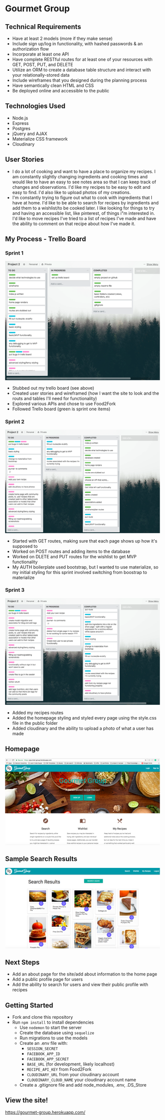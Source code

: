 # Gourmet Group

## Technical Requirements
* Have at least 2 models (more if they make sense)
* Include sign up/log in functionality, with hashed passwords & an authorization flow
* Incorporate at least one API
* Have complete RESTful routes for at least one of your resources with GET, POST, PUT, and DELETE
* Utilize an ORM to create a database table structure and interact with your relationally-stored data
* Include wireframes that you designed during the planning process
* Have semantically clean HTML and CSS
* Be deployed online and accessible to the public

## Technologies Used
* Node.js
* Express
* Postgres
* jQuery and AJAX
* Materialize CSS framework
* Cloudinary

## User Stories
* I do a lot of cooking and want to have a place to organize my recipes. I am constantly slightly changing ingredients and cooking times and would like to have an easy to see notes area so that I can keep track of changes and observations. I'd like my recipes to be easy to edit and easy to find. I'd also like to upload photos of my creations. 
* I'm constantly trying to figure out what to cook with ingredients that I have at home. I'd like to be able to search for recipes by ingredients and add them to a wishlist/to be cooked later. I like looking for things to try and having an accessible list, like pinterest, of things i"m interested in. I'd like to move recipes I've tried to a list of recipes I've made and have the ability to comment on that recipe about how I've made it. 

## My Process - Trello Board
### Sprint 1
![Trello Board](/public/images/screenshot-8.png)
* Stubbed out my trello board (see above)
* Created user stories and wireframed (how I want the site to look and the routs and tables I'll need for functionality)
* Explored various APIs and chose to use Food2Fork
* Followed Trello board (green is sprint one items)

### Sprint 2
![Trello Board](/public/images/screenshot-4.png)
* Started with GET routes, making sure that each page shows up how it's supposed to
* Worked on POST routes and adding items to the database
* Worked on DLETE and PUT routes for the wishlist to get MVP functionality
* My AUTH boilerplate used bootstrap, but I wanted to use materialize, so my initial styling for this sprint involved switching from boostrap to materialize

### Sprint 3
![Trello Board](/public/images/screenshot-5.png)
* Added my recipes routes
* Added the homepage styling and styled every page using the style.css file in the public folder
* Added cloudinary and the ability to upload a photo of what a user has made

## Homepage
![Homepage Layout](/public/images/screenshot-7.png)

## Sample Search Results
![Search Results Page](/public/images/screenshot-6.png)

## Next Steps
* Add an about page for the site/add about information to the home page
* Add a public profile page for users
* Add the ability to search for users and view their public profile with recipes

## Getting Started
* Fork and clone this repository
* Run `npm install` to install dependencies
	* Use `nodemon` to start the server
	* Create the database using `sequelize`
	* Run migrations to use the models
	* Create an .env file with:
		* `SESSION_SECRET`
		* `FACEBOOK_APP_ID`
		* `FACEBOOK_APP_SECRET`
		* `BASE_URL` (for development, likely localhost)
		* `RECIPE_API_KEY` from Food2Fork
		* `CLOUDINARY_URL` from your cloudinary account
		* `CLOUDINARY_CLOUD_NAME` your cloudinary account name
	* Create a .gitignore file and add node_modules, .env, .DS_Store

## View the site!
https://gourmet-group.herokuapp.com/